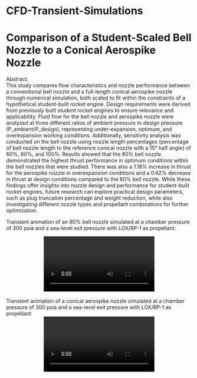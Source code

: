 # CFD-Transient-Simulations
# Comparison of a Student-Scaled Bell Nozzle to a Conical Aerospike Nozzle
Abstract: <br>
This study compares flow characteristics and nozzle performance between a conventional bell nozzle and a full-length conical aerospike nozzle through numerical simulation, both scaled to fit within the constraints of a hypothetical student-built rocket engine. Design requirements were derived from previously built student rocket engines to ensure relevance and applicability. Fluid flow for the bell nozzle and aerospike nozzle were analyzed at three different ratios of ambient pressure to design pressure (P_ambient/P_design), representing under-expansion, optimum, and overexpansion working conditions. Additionally, sensitivity analysis was conducted on the bell nozzle using nozzle length percentages (percentage of bell nozzle length to the reference conical nozzle with a 15° half angle) of 60%, 80%, and 100%. Results showed that the 80% bell nozzle demonstrated the highest thrust performance in optimum conditions within the bell nozzles that were studied. There was also a 1.18% increase in thrust for the aerospike nozzle in overexpansion conditions and a 0.62% decrease in thrust at design conditions compared to the 80% bell nozzle. While these findings offer insights into nozzle design and performance for student-built rocket engines, future research can explore practical design parameters, such as plug truncation percentage and weight reduction, while also investigating different nozzle types and propellant combinations for further optimization. 

Transient animation of an 80% bell nozzle simulated at a chamber pressure of 300 psia and a sea-level exit pressure with LOX/RP-1 as propellant:
<div align="center"> <video src="https://github.com/etsui215/CFD-Transient-Simulations/assets/107323771/7e07f034-08b0-4732-a889-ab7bed282817" controls="controls" style="max-width: 600px"> </video> </div>
<br>
Transient animation of a conical aerospike nozzle simulated at a chamber pressure of 300 psia and a sea-level exit pressure with LOX/RP-1 as propellant:
<div align="center"> <video src="https://github.com/etsui215/CFD-Transient-Simulations/assets/107323771/d28b21df-c78b-479d-a3e5-ac0f2739e1e1" controls="controls" style="max-width: 600px"> </video> </div>





